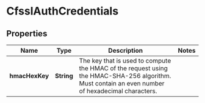 
# CfsslAuthCredentials

## Properties
Name | Type | Description | Notes
------------ | ------------- | ------------- | -------------
**hmacHexKey** | **String** | The key that is used to compute the HMAC of the request using the HMAC-SHA-256 algorithm. Must contain an even number of hexadecimal characters.  | 



